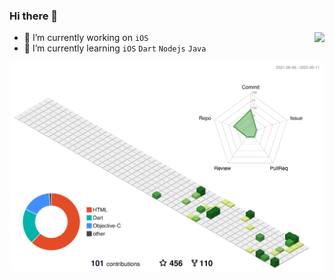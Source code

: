 ### Hi there 👋


<img align="right" src="https://github-readme-stats.vercel.app/api?username=sunjinshuai&count_private&show_icons=true&icon_color=CE1D2D&text_color=718096&bg_color=ffffff&hide_title=true" />

- 🔭 I’m currently working on `iOS`
- 🌱 I’m currently learning `iOS` `Dart` `Nodejs` `Java`

<!--
**sunjinshuai/sunjinshuai** is a ✨ _special_ ✨ repository because its `README.md` (this file) appears on your GitHub profile.

Here are some ideas to get you started:

- 🔭 I’m currently working on ...
- 🌱 I’m currently learning ...
- 👯 I'm currently writing some Swift, flutter, and Java code.
- 🤔 I’m looking for help with ...
- 💬 Ask me about ...
- 📫 How to reach me: ...
- 😄 Pronouns: ...
-->

![](profile-3d-contrib/profile-green.svg)
